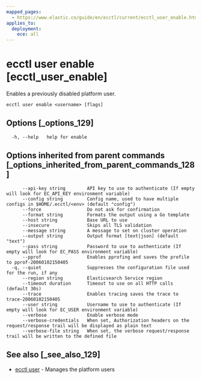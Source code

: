 ```yaml
---
mapped_pages:
  - https://www.elastic.co/guide/en/ecctl/current/ecctl_user_enable.html
applies_to:
  deployment:
    ece: all
---
```


# ecctl user enable [ecctl_user_enable]

Enables a previously disabled platform user.

```
ecctl user enable <username> [flags]
```


## Options [_options_129]

```
  -h, --help   help for enable
```


## Options inherited from parent commands [_options_inherited_from_parent_commands_128]

```
      --api-key string        API key to use to authenticate (If empty will look for EC_API_KEY environment variable)
      --config string         Config name, used to have multiple configs in $HOME/.ecctl/<env> (default "config")
      --force                 Do not ask for confirmation
      --format string         Formats the output using a Go template
      --host string           Base URL to use
      --insecure              Skips all TLS validation
      --message string        A message to set on cluster operation
      --output string         Output format [text|json] (default "text")
      --pass string           Password to use to authenticate (If empty will look for EC_PASS environment variable)
      --pprof                 Enables pprofing and saves the profile to pprof-20060102150405
  -q, --quiet                 Suppresses the configuration file used for the run, if any
      --region string         Elasticsearch Service region
      --timeout duration      Timeout to use on all HTTP calls (default 30s)
      --trace                 Enables tracing saves the trace to trace-20060102150405
      --user string           Username to use to authenticate (If empty will look for EC_USER environment variable)
      --verbose               Enable verbose mode
      --verbose-credentials   When set, Authorization headers on the request/response trail will be displayed as plain text
      --verbose-file string   When set, the verbose request/response trail will be written to the defined file
```


## See also [_see_also_129]

* [ecctl user](/reference/ecctl_user.md) - Manages the platform users